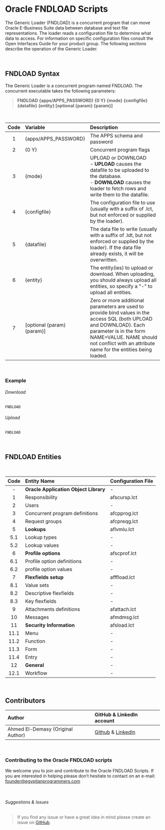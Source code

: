 # Oracle FNDLOAD Scripts

The Generic Loader (FNDLOAD) is a concurrent program that can move Oracle E-Business Suite data between database and text file representations. The loader reads a configuration file to determine what data to access. For information on specific configuration files consult the Open Interfaces Guide for your product group. The following sections describe the operation of the Generic Loader.

<br>

## FNDLOAD Syntax 

The Generic Loader is a concurrent program named FNDLOAD. The concurrent executable takes the following parameters:

> **FNDLOAD {apps/APPS_PASSWORD} {0 Y} {mode} {configfile} {datafile} {entity} [optional {param} {param}]**

<br>

| Code      | Variable                   | Description                   |
| :-:       | :--------                  | :--------------------------   |
| 1         | {apps/APPS_PASSWORD}       | The APPS schema and password       |
| 2         | {0 Y}                      | Concurrent program flags       |
| 3         | {mode}                     | UPLOAD or DOWNLOAD <br> - **UPLOAD** causes the datafile to be uploaded to the database. <br> - **DOWNLOAD** causes the loader to fetch rows and write them to the datafile.|
| 4         | {configfile}               | The configuration file to use (usually with a suffix of .lct, but not enforced or supplied by the loader).       |
| 5         | {datafile}                 | The data file to write (usually with a suffix of .ldt, but not enforced or supplied by the loader). If the data file already exists, it will be overwritten.       |
| 6         | {entity}                   | The entity(ies) to upload or download. When uploading, you should always upload all entities, so specify a "-" to upload all entities.       |
| 7         | [optional {param} {param}] | Zero or more additional parameters are used to provide bind values in the access SQL (both UPLOAD and DOWNLOAD). Each parameter is in the form NAME=VALUE. NAME should not conflict with an attribute name for the entities being loaded.       |

<br>

### Example

###### Download
```
FNDLOAD
```

###### Upload
```
FNDLOAD
```


<br>

## **FNDLOAD Entities**

<br>

| Code      | Entity Name                           | Configuration File   |
| :-:       | :--------                             | :----   |
| -         | **Oracle Application Object Library** | -       |
| 1         | Responsibility                        | afscursp.lct       |
| 2         | Users                                 | -       |
| 3         | Concurrent program definitions        | afcpprog.lct       |
| 4         | Request groups                        | afcpreqg.lct       |
| 5         | **Lookups**                           | aflvmlu.lct       |
| 5.1       | Lookup types                          | -       |
| 5.2       | Lookup values                         | -       |
| 6         | **Profile options**                   | afscprof.lct       |
| 6.1       | Profile option definitions            | -       |
| 6.2       | profile option values                 | -       |
| 7         | **Flexfields setup**                  | afffload.lct       |
| 8.1       | Value sets                            | -       |
| 8.2       | Descriptive flexfields                | -       |
| 8.3       | Key flexfields                        | -       |
| 9         | Attachments definitions               | afattach.lct       |
| 10        | Messages                              | afmdmsg.lct       |
| 11        | **Security Information**              | afsload.lct       |
| 11.1      | Menu                                  | -|
| 11.2      | Function                              | -|
| 11.3      | Form                                  | -|
| 11.4      | Entry                                 | -|
| 12        | **General**                           | -|
| 12.1      | Workflow                              | -|



<br>

## Contributors

| Author | GitHub & LinkedIn account |
| :-  | :---- |
| Ahmed El-Demasy (Original Author) | <a href="https://github.com/demasy">Github</a> & <a href="https://www.linkedin.com/in/demasy">LinkedIn</a> |
<br>

 ### Contributing to the Oracle FNDLOAD scripts
We welcome you to join and contribute to the Oracle FNDLOAD Scripts. If you are interested in helping please don’t hesitate to contact on an e-mail: founder@egyptianprogrammers.com

<br>

###### Suggestions & Issues
> If you find any issue or have a great idea in mind please create an issue on <a href="https://github.com/demasy/Oracle-FNDLOAD-Scripts/issues">GitHub</a>.
